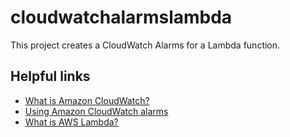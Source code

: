 # cloudwatchalarmslambda

This project creates a CloudWatch Alarms for a Lambda function.

## Helpful links

- [What is Amazon CloudWatch?][1]
- [Using Amazon CloudWatch alarms][2]
- [What is AWS Lambda?][3]

[1]: https://docs.aws.amazon.com/AmazonCloudWatch/latest/monitoring/WhatIsCloudWatch.html
[2]: https://docs.aws.amazon.com/AmazonCloudWatch/latest/monitoring/AlarmThatSendsEmail.html
[3]: https://docs.aws.amazon.com/lambda/latest/dg/welcome.html